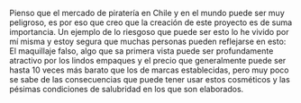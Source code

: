 Pienso que el mercado de piratería en Chile y en el mundo puede ser muy peligroso, es por eso que creo que la creación de este proyecto es de suma importancia. Un ejemplo de lo riesgoso que puede ser esto lo he vivido por mí misma y estoy segura que muchas personas pueden reflejarse en esto: El maquillaje falso, algo que sa primera vista puede ser profundamente atractivo por los lindos empaques y el precio que generalmente puede ser hasta 10 veces más barato que los de marcas establecidas, pero muy poco se sabe de las consecuencias que puede tener usar estos cosméticos y las pésimas condiciones de salubridad en los que son elaborados.